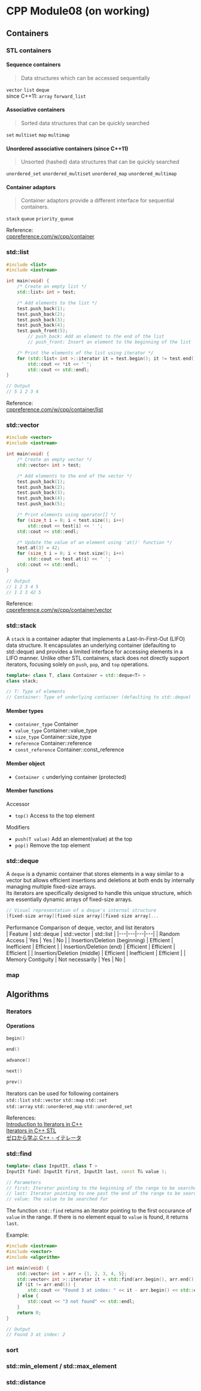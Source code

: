 # CPP Module08 (on working)

## Containers

### STL containers

#### Sequence containers  
> Data structures which can be accessed sequentially

`vector` `list` `deque`  
since C++11: `array` `forward_list`   

#### Associative containers 
> Sorted data structures that can be quickly searched

`set` `multiset` `map` `multimap`  

#### Unordered associative containers (since C++11)
> Unsorted (hashed) data structures that can be quickly searched

`unordered_set` `unordered_multiset` `unordered_map` `unordered_multimap`

#### Container adaptors
> Container adaptors provide a different interface for sequential containers.
  
`stack` `queue` `priority_queue`

Reference:  
[cppreference.com/w/cpp/container](https://en.cppreference.com/w/cpp/container)

### std::list

```cpp
#include <list>
#include <iostream>

int main(void) {
    /* Create an empty list */
	std::list< int > test;

    /* Add elements to the list */
	test.push_back(1);
	test.push_back(2);
	test.push_back(3);
	test.push_back(4);
	test.push_front(5);
        // push_back: Add an element to the end of the list
        // push_front: Insert an element to the beginning of the list

    /* Print the elements of the list using iterator */
	for (std::list< int >::iterator it = test.begin(); it != test.end(); ++it)
		std::cout << *it << ' ';
        std::cout << std::endl;
}

// Output
// 5 1 2 3 4 
```
Reference:  
[cppreference.com/w/cpp/container/list](https://en.cppreference.com/w/cpp/container/list)
  
### std::vector
```cpp
#include <vector>
#include <iostream>

int main(void) {
	/* Create an empty vector */
	std::vector< int > test;

	/* Add elements to the end of the vector */
	test.push_back(1);
	test.push_back(2);
	test.push_back(3);
	test.push_back(4);
	test.push_back(5);

	/* Print elements using operator[] */
	for (size_t i = 0; i < test.size(); i++)
		std::cout << test[i] << ' ';
	std::cout << std::endl;

	/* Update the value of an element using 'at()' function */
	test.at(3) = 42;
	for (size_t i = 0; i < test.size(); i++)
		std::cout << test.at(i) << ' ';
	std::cout << std::endl;
}

// Output
// 1 2 3 4 5 
// 1 2 3 42 5
```
Reference:  
[cppreference.com/w/cpp/container/vector](https://en.cppreference.com/w/cpp/container/vector)


### std::stack

A `stack` is a container adapter that implements a Last-In-First-Out (LIFO) data structure. It encapsulates an underlying container (defaulting to std::deque) and provides a limited interface for accessing elements in a LIFO manner. Unlike other STL containers, stack does not directly support iterators, focusing solely on `push`, `pop`, and `top` operations.  

```cpp
template< class T, class Container = std::deque<T> >
class stack;

// T: Type of elements
// Container: Type of underlying container (defaulting to std::deque)
```
#### Member types

- `container_type` Container
- `value_type` Container::value_type
- `size_type` Container::size_type
- `reference` Container::reference
- `const_reference` Container::const_reference

#### Member object

- `Container c` underlying container (protected)

#### Member functions

Accessor
- `top()` Access to the top element

Modifiers
- `push(T value)` Add an element(value) at the top
- `pop()` Remove the top element

### std::deque

A `deque` is a dynamic container that stores elements in a way similar to a vector but allows efficient insertions and deletions at both ends by internally managing multiple fixed-size arrays.  
Its iterators are specifically designed to handle this unique structure, which are essentially dynamic arrays of fixed-size arrays.  

```cpp
// Visual representation of a deque's internal structure
[fixed-size array][fixed-size array][fixed-size array]...
```
  
Performance Comparison of deque, vector, and list iterators  
| Feature | std::deque | std::vector | std::list |
|---|---|---|---|
| Random Access | Yes | Yes | No |
| Insertion/Deletion (beginning) | Efficient | Inefficient | Efficient |
| Insertion/Deletion (end) | Efficient | Efficient | Efficient |
| Insertion/Deletion (middle) | Efficient | Inefficient | Efficient |
| Memory Contiguity | Not necessarily | Yes | No |


### map

## Algorithms

### Iterators

#### Operations

```cpp
begin()

end()

advance()

next()

prev()
```
Iterators can be used for following containers  
`std::list` `std::vector` `std::map` `std::set`  
`std::array` `std::unordered_map` `std::unordered_set`

References:  
[Introduction to Iterators in C++](https://www.geeksforgeeks.org/introduction-iterators-c/)  
[Iterators in C++ STL](https://www.geeksforgeeks.org/iterators-c-stl/)  
[ゼロから学ぶ C++ - イテレータ](https://rinatz.github.io/cpp-book/ch03-08-iterators/)  

### std::find

```cpp
template< class InputIt, class T >
InputIt find( InputIt first, InputIt last, const T& value );

// Parameters
// first: Iterator pointing to the beginning of the range to be searched
// last: Iterator pointing to one past the end of the range to be searched
// value: The value to be searched for
```
The function `std::find` returns an iterator pointing to the first occurance of `value` in the range.
If there is no element equal to `value` is found, it returns `last`. 

Example:
```cpp
#include <iostream>
#include <vector>
#include <algorithm>

int main(void) {
    std::vector< int > arr = {1, 2, 3, 4, 5};
    std::vector< int >::iterator it = std::find(arr.begin(), arr.end(), 3);
    if (it != arr.end()) {
        std::cout << "Found 3 at index: " << it - arr.begin() << std::endl;
    } else {
        std::cout << "3 not found" << std::endl;
    }
    return 0;
}

// Output
// Found 3 at index: 2
```

### sort

### std::min_element / std::max_element

### std::distance
